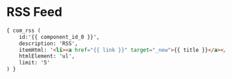 RSS Feed
========

```html
{ com_rss (
	id:'{{ component_id_0 }}',
	description: 'RSS',
	itemHtml: '<li><a href="{{ link }}" target="_new">{{ title }}</a></li>',
	htmlElement: 'ul',
	limit: '5'
) }
```
